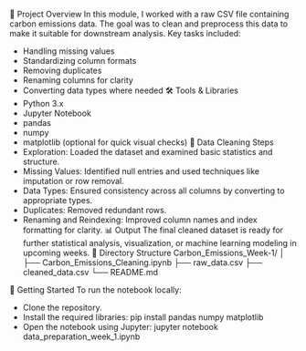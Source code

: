 📁 Project Overview
In this module, I worked with a raw CSV file containing carbon emissions data. The goal was to clean and preprocess this data to make it suitable for downstream analysis. Key tasks included:
- Handling missing values
- Standardizing column formats
- Removing duplicates
- Renaming columns for clarity
- Converting data types where needed
🛠️ Tools & Libraries
- Python 3.x
- Jupyter Notebook
- pandas
- numpy
- matplotlib (optional for quick visual checks)
🧹 Data Cleaning Steps
- Exploration: Loaded the dataset and examined basic statistics and structure.
- Missing Values: Identified null entries and used techniques like imputation or row removal.
- Data Types: Ensured consistency across all columns by converting to appropriate types.
- Duplicates: Removed redundant rows.
- Renaming and Reindexing: Improved column names and index formatting for clarity.
📊 Output
The final cleaned dataset is ready for further statistical analysis, visualization, or machine learning modeling in upcoming weeks.
📌 Directory Structure
Carbon_Emissions_Week-1/
│
├── Carbon_Emissions_Cleaning.ipynb
├── raw_data.csv
├── cleaned_data.csv
└── README.md


🚀 Getting Started
To run the notebook locally:
- Clone the repository.
- Install the required libraries:
pip install pandas numpy matplotlib
- Open the notebook using Jupyter:
jupyter notebook data_preparation_week_1.ipynb




